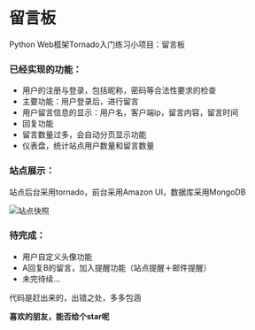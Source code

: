 留言板
===

Python Web框架Tornado入门练习小项目：留言板

### 已经实现的功能：

- 用户的注册与登录，包括昵称，密码等合法性要求的检查
- 主要功能：用户登录后，进行留言
- 用户留言信息的显示：用户名，客户端ip，留言内容，留言时间
- 回复功能
- 留言数量过多，会自动分页显示功能
- 仪表盘，统计站点用户数量和留言数量

### 站点展示：

站点后台采用tornado，前台采用Amazon UI，数据库采用MongoDB

![站点快照](https://raw.githubusercontent.com/su-kaiyao/mes-board/master/imgs/demo.png)

### 待完成：

- 用户自定义头像功能
- A回复B的留言，加入提醒功能（站点提醒＋邮件提醒）
- 未完待续...

代码是赶出来的，出错之处，多多包涵

**喜欢的朋友，能否给个star呢**